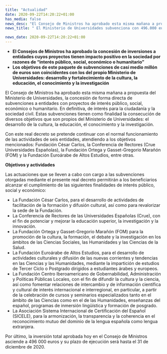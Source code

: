 ```yaml
---
title: "Actualidad"
date: 2020-09-22T14:20:22+01:00
has_media: false
news_desc: "El Consejo de Ministros ha aprobado esta misma mañana a propuesta del Ministerio de Universidades, la concesión de forma directa de subvenciones a entidades con proyectos de interés público, social, económico o humanitario."
news_title: " El Ministerio de Universidades subvenciona con 496.000 euros a diferentes entidades por su impacto positivo para la ciudadanía"

news_date: 2020-09-22T14:20:22+01:00
---
```

<ul>
<li><b>El Consejos de Ministros ha aprobado la concesi&oacute;n de inversiones a entidades cuyos proyectos tienen impacto positivo en la sociedad por razones de &ldquo;inter&eacute;s p&uacute;blico, social, econ&oacute;mico o humanitario&rdquo;</b></li>
<li><b>Los objetivos de este paquete de subvenciones de casi medio mill&oacute;n de euros son coincidentes con los del propio Ministerio de Universidades: desarrollo y fortalecimiento de la cultura, la educaci&oacute;n, el conocimiento y la investigaci&oacute;n</b></li>
</ul>
<p>El Consejo de Ministros ha aprobado esta misma ma&ntilde;ana a propuesta del Ministerio de Universidades, la concesi&oacute;n de forma directa de subvenciones a entidades con proyectos de inter&eacute;s p&uacute;blico, social, econ&oacute;mico o humanitario. En definitiva, de inter&eacute;s para la ciudadan&iacute;a y la sociedad civil. Estas subvenciones tienen como finalidad la consecuci&oacute;n de diversos objetivos que son propios del Ministerio de Universidades: el desarrollo de la cultura, la educaci&oacute;n, el conocimiento y la investigaci&oacute;n.</p>
<p>Con este real decreto se pretende continuar con el normal funcionamiento de las actividades de seis entidades, atendiendo a los objetivos mencionados: Fundaci&oacute;n C&eacute;sar Carlos, la Conferencia de Rectores (Crue Universidades Espa&ntilde;olas), la Fundaci&oacute;n Ortega y Gasset-Gregorio Mara&ntilde;&oacute;n (FOM) y la Fundaci&oacute;n Euro&aacute;rabe de Altos Estudios, entre otras.</p>
<p><b>Objetivos y actividades</b></p>
<p>Las actuaciones que se lleven a cabo con cargo a las subvenciones otorgadas mediante el presente real decreto permitir&aacute;n a los beneficiarios alcanzar el cumplimiento de las siguientes finalidades de inter&eacute;s p&uacute;blico, social y econ&oacute;mico:</p>
<ul>
<li>La Fundaci&oacute;n C&eacute;sar Carlos, para el desarrollo de actividades de facilitaci&oacute;n de la formaci&oacute;n y difusi&oacute;n cultural, as&iacute; como para revalorizar la sede de la Fundaci&oacute;n.</li>
<li>La Conferencia de Rectores de las Universidades Espa&ntilde;olas (Crue), con el fin de potenciar y mejorar la educaci&oacute;n superior, la investigaci&oacute;n y la innovaci&oacute;n.</li>
<li>La Fundaci&oacute;n Ortega y Gasset-Gregorio Mara&ntilde;&oacute;n (FOM) para la promoci&oacute;n de la cultura, la formaci&oacute;n, el debate y la investigaci&oacute;n en los &aacute;mbitos de las Ciencias Sociales, las Humanidades y las Ciencias de la Salud.</li>
<li>La Fundaci&oacute;n Euro&aacute;rabe de Altos Estudios, para el desarrollo de actividades culturales y difusi&oacute;n de las nuevas corrientes y tendencias en las Ciencias y las Humanidades, mediante la impartici&oacute;n de estudios de Tercer Ciclo o Postgrado dirigidos a estudiantes &aacute;rabes y europeos.</li>
<li>La Fundaci&oacute;n Centro Iberoamericano de Gobernabilidad, Administraci&oacute;n y Pol&iacute;ticas P&uacute;blicas Locales, con el fin de difundir la cultura y la ciencia, as&iacute; como fomentar relaciones de intercambio y de informaci&oacute;n cient&iacute;fica y cultural de inter&eacute;s internacional e interregional, en particular, a partir de la celebraci&oacute;n de cursos y seminarios especializados tanto en el &aacute;mbito de las Ciencias como en el de las Humanidades, ense&ntilde;anzas del espa&ntilde;ol, programas de inmersi&oacute;n ling&uuml;&iacute;stica y formaci&oacute;n de posgrado.</li>
<li>La Asociaci&oacute;n Sistema Internacional de Certificaci&oacute;n del Espa&ntilde;ol (SICELE), para la armonizaci&oacute;n, la transparencia y la coherencia en el reconocimiento mutuo del dominio de la lengua espa&ntilde;ola como lengua extranjera.</li>
</ul>
<p>Por &uacute;ltimo, la inversi&oacute;n total aprobada hoy en el Consejo de Ministros asciende a 496 000 euros y su plazo de ejecuci&oacute;n ser&aacute; hasta el 31 de diciembre de 2020.</p>